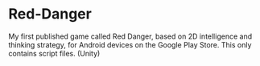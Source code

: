# Red-Danger
 My first published game called Red Danger, based on 2D intelligence and thinking strategy, for Android devices on the Google Play Store. This only contains script files. (Unity)
